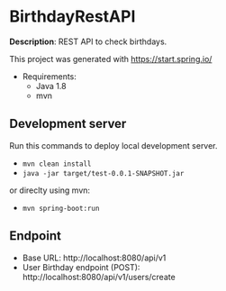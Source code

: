 # BirthdayRestAPI

**Description**: REST API to check birthdays.

This project was generated with https://start.spring.io/

* Requirements:
  * Java 1.8
  * mvn

## Development server
Run this commands to deploy local development server.
 * `mvn clean install`
 * `java -jar target/test-0.0.1-SNAPSHOT.jar`
 
or direclty using mvn:

 * `mvn spring-boot:run`

## Endpoint

   * Base URL: http://localhost:8080/api/v1
   * User Birthday endpoint (POST): http://localhost:8080/api/v1/users/create